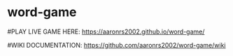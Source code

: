 # word-game

#PLAY LIVE GAME HERE:
https://aaronrs2002.github.io/word-game/


#WIKI DOCUMENTATION:
https://github.com/aaronrs2002/word-game/wiki
